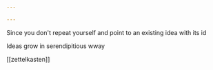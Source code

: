 ```yaml
---

---
```


Since you don't repeat yourself and point to an existing idea with its id 

Ideas grow in serendipitious wway 

[[zettelkasten]]